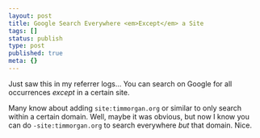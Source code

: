 ```yaml
---
layout: post
title: Google Search Everywhere <em>Except</em> a Site
tags: []
status: publish
type: post
published: true
meta: {}
---
```


Just saw this in my referrer logs... You can search on Google for all occurrences *except* in a certain site.

Many know about adding `site:timmorgan.org` or similar to only search within a certain domain. Well, maybe it was obvious, but now I know you can do `-site:timmorgan.org` to search everywhere *but* that domain. Nice.
